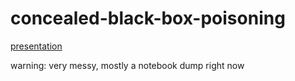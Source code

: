 # concealed-black-box-poisoning

[presentation](https://docs.google.com/presentation/d/1sq5Z1HqeIQ_J6q3aWc8YCG45Ybh_3oxhmcHXxI5NVqc/edit#slide=id.g298411d87c1_0_5)

warning: very messy, mostly a notebook dump right now
